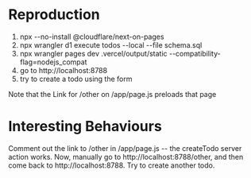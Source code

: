 # Reproduction

1. npx --no-install @cloudflare/next-on-pages
1. npx wrangler d1 execute todos --local --file schema.sql
1. npx wrangler pages dev .vercel/output/static --compatibility-flag=nodejs_compat
1. go to http://localhost:8788
1. try to create a todo using the form

Note that the Link for /other on /app/page.js preloads that page

# Interesting Behaviours

Comment out the link to /other in /app/page.js -- the createTodo server action works. Now, manually go to http://localhost:8788/other, and then come back to http://localhost:8788. Try to create another todo.
